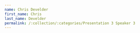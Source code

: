 ```yaml
---
name: Chris Develder
first_name: Chris
last_name: Develder
permalink: /:collection/:categories/Presentation 3 Speaker 3
---
```

